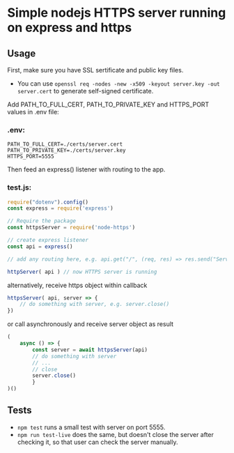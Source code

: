 # Simple nodejs HTTPS server running on express and https

## Usage

First, make sure you have SSL sertificate and public key files.
- You can use `openssl req -nodes -new -x509 -keyout server.key -out server.cert` to generate self-signed certificate.

Add PATH_TO_FULL_CERT, PATH_TO_PRIVATE_KEY and HTTPS_PORT values in .env file:
### .env:
```
PATH_TO_FULL_CERT=./certs/server.cert
PATH_TO_PRIVATE_KEY=./certs/server.key
HTTPS_PORT=5555
```

Then feed an express() listener with routing to the app.
### test.js:
```javascript
require("dotenv").config()
const express = require('express')

// Require the package
const httpsServer = require('node-https')

// create express listener
const api = express()

// add any routing here, e.g. api.get("/", (req, res) => res.send("Server OK!")))

httpServer( api ) // now HTTPS server is running
```

alternatively, receive https object within callback
```javascript
httpsServer( api, server => {
    // do something with server, e.g. server.close()
})
```

or call asynchronously and receive server object as result
```javascript
(
    async () => {
        const server = await httpsServer(api)
        // do something with server
        // ... 
        // close
        server.close()
        }
)()

```

## Tests

- `npm test` runs a small test with server on port 5555.
- `npm run test-live` does the same, but doesn't close the server after checking it, so that user can check the server manually.
